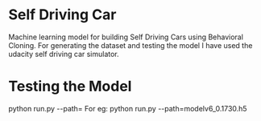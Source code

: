 # Self Driving Car
Machine learning model for building Self Driving Cars using Behavioral Cloning. For generating the dataset and testing the model I have used the udacity self driving car simulator.

# Testing the Model
python run.py --path=<path-to-model-file>
For eg: python run.py --path=modelv6_0.1730.h5
